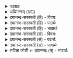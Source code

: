 <details><summary>पदपाठः</summary>

अजी॑जनः। हि। प॒व॒मा॒न। सूर्य॑म्। वि॒ऽधार॒ इति॑ वि॒ऽधारे॑। शक्म॑ना। पयः॑। गोजी॑र॒येति॒ गोऽजी॑रया। रꣳह॑माणः। पुर॒न्ध्येति॒ पुर॑म्ऽध्या। १८।
</details>

<details><summary>अधिमन्त्रम् (VC)</summary>

- पवमानो देवता
- अरुणत्रसदस्यू ऋषी
- पिपीलिकामध्या विराडनुष्टुप्
- गान्धारः
</details>

<details><summary>दयानन्द-सरस्वती (हि) - विषयः</summary>

फिर सूर्यरूप अग्नि कैसा है, इस विषय को अगले मन्त्र में कहा है ॥
</details>

<details><summary>दयानन्द-सरस्वती (हि) - पदार्थः</summary>

पदार्थान्वयभाषाः -  हे (पवमान) पवित्र करने हारे अग्नि के समान पवित्र जन ! तू अग्नि (पुरन्ध्या) जिस क्रिया से नगरी को धारण करता, उससे (रंहमाणः) जाता हुआ (सूर्यम्) सूर्य को (अजीजनः) प्रगट करता, उसको और (शक्मना) कर्म वा (गोजीरया) गौ आदि पशुओं की जीवनक्रिया से (पयः) जल को मैं (विधारे) विशेष करके धारण करता (हि) ही हूँ ॥१८ ॥
</details>

<details><summary>दयानन्द-सरस्वती (हि) - भावार्थः</summary>

भावार्थभाषाः -  जो बिजुली सूर्य्य का कारण न होती तो सूर्य की उत्पत्ति कैसे होती? जो सूर्य न हो तो भूगोल का धारण और वर्षा से गो आदि पशुओं का जीवन कैसे हो? ॥१८ ॥
</details>

<details><summary>दयानन्द-सरस्वती (सं) - विषयः</summary>

पुनः सूर्यरूपोऽग्निः कीदृश इत्याह ॥
</details>

<details><summary>दयानन्द-सरस्वती (सं) - पदार्थः</summary>

पदार्थान्वयभाषाः -  हे पवमानाग्निवत् पवित्र जन ! योऽग्निः पुरन्ध्या रंहमाणः सूर्यमजीजनस्तं शक्मना गोजीरया पयश्चाऽहं विधारे हि ॥१८ ॥
</details>

<details><summary>दयानन्द-सरस्वती (सं) - भावार्थः</summary>

भावार्थभाषाः -  यदि विद्युत्सूर्यस्य कारणं न स्यात्तर्हि सूर्योत्पत्तिः कथं स्याद्? यदि सूर्यो न स्यात्तर्हि भूगोलधृतिर्वृष्ट्या गवादिपशुजीवनं च कथं स्यात्? ॥१८ ॥
</details>

<details><summary>सविता जोशी ← दयानन्दः (म) - भावार्थः</summary>

भावार्थभाषाः -  विद्युत हे सूर्याचे कारण नसते तर सूर्याची उत्पत्ती कशी झाली असती? जर सूर्य नसता तर भूगोलाची धारणा व वृष्टी कशी होऊ शकली असती? आणि गाई वगैरे पशूंचे अस्तित्त्व कसे टिकले असते?
</details>